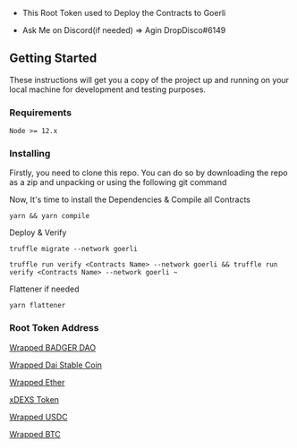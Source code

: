 
- This Root Token used to Deploy the Contracts to Goerli

- Ask Me on Discord(if needed) => Agin DropDisco#6149

## Getting Started

These instructions will get you a copy of the project up and running on your local machine for development and testing purposes. 


### Requirements
```
Node >= 12.x
```
### Installing
Firstly, you need to clone this repo. You can do so by downloading the repo as a zip and unpacking or using the following git command


Now, It's time to install the Dependencies & Compile all Contracts

```
yarn && yarn compile
```

Deploy & Verify

```
truffle migrate --network goerli 

truffle run verify <Contracts Name> --network goerli && truffle run verify <Contracts Name> --network goerli ~
```

Flattener if needed
```
yarn flattener
```

### Root Token Address

[Wrapped BADGER DAO](https://goerli.etherscan.io/address/0x3e66Df082FA5e8129343cEEC424d9fe0eCD27184)

[Wrapped Dai Stable Coin](https://goerli.etherscan.io/address/0x32747CB30e6D5D5846B66C91c807C4E0dd2E1307)

[Wrapped Ether](https://goerli.etherscan.io/address/0xdDaD6A1f56A480C30D8C09A3eD5A1Bb9256fd9Eb)

[xDEXS Token](https://goerli.etherscan.io/address/0x5ec06f476f15ad041742C6f6B469158eebAD362E)

[Wrapped USDC](https://goerli.etherscan.io/address/0xc6Fe5E3EfE00627129EE1a620D813E90977FAa72)

[Wrapped BTC](https://goerli.etherscan.io/address/0x9CE27259C3C8875f7E7AC025342fD503f4689081)


